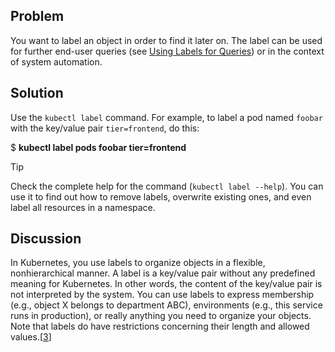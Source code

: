 ## Problem

You want to label an object in order to find it later on. The label can be used for further end-user queries (see [Using Labels for Queries](#labels)) or in the context of system automation.

## Solution

Use the `kubectl label` command. For example, to label a pod named `foobar` with the key/value pair `tier=frontend`, do this:

$ **kubectl label pods foobar tier=frontend**

Tip

Check the complete help for the command (`kubectl label --help`). You can use it to find out how to remove labels, overwrite existing ones, and even label all resources in a namespace.

## Discussion

In Kubernetes, you use labels to organize objects in a flexible, nonhierarchical manner. A label is a key/value pair without any predefined meaning for Kubernetes. In other words, the content of the key/value pair is not interpreted by the system. You can use labels to express membership (e.g., object X belongs to department ABC), environments (e.g., this service runs in production), or really anything you need to organize your objects. Note that labels do have restrictions concerning their length and allowed values.\[[3](#_footnotedef_3 "View footnote.")\]